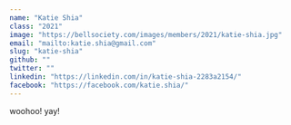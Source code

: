 ```yaml
---
name: "Katie Shia"
class: "2021"
image: "https://bellsociety.com/images/members/2021/katie-shia.jpg"
email: "mailto:katie.shia@gmail.com"
slug: "katie-shia"
github: ""
twitter: ""
linkedin: "https://linkedin.com/in/katie-shia-2283a2154/"
facebook: "https://facebook.com/katie.shia/"
---
```

woohoo! yay!